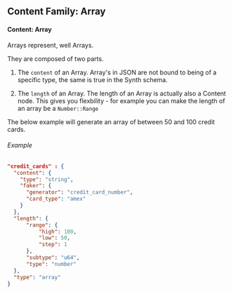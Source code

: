 ## Content Family: Array

#### Content: Array

Arrays represent, well Arrays. 

They are composed of two parts.

1) The `content` of an Array. Array's in JSON are not bound to being of a specific type, the same is true in the Synth schema.

2) The `length` of an Array. The length of an Array is actually also a Content node. This gives you flexbility - for example you can make the length of an array be a `Number::Range`

The below example will generate an array of between 50 and 100 credit cards.

###### Example
```json
"credit_cards" : {
  "content": {
    "type": "string",
    "faker": {
      "generator": "credit_card_number",
      "card_type": "amex"
    }
  },
  "length": {
      "range": {
          "high": 100,
          "low": 50,
          "step": 1
      },
      "subtype": "u64",
      "type": "number"
  },
  "type": "array"
}
```
